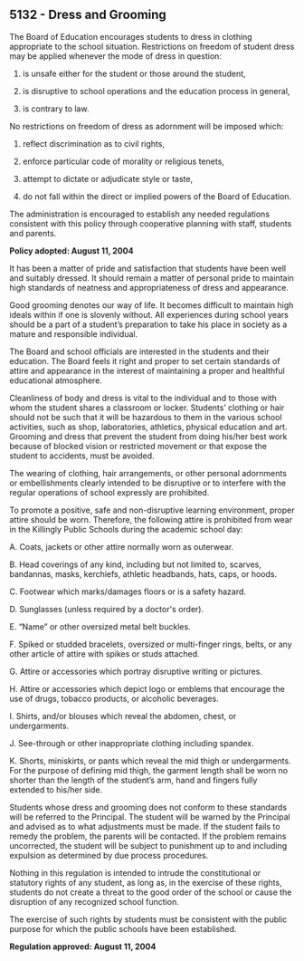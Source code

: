 ## 5132 - Dress and Grooming

The Board of Education encourages students to dress in clothing appropriate to the school situation. Restrictions on freedom of student dress may be applied whenever the mode of dress in question:

1.  is unsafe either for the student or those around the student,

2.  is disruptive to school operations and the education process in general,

3.  is contrary to law.

No restrictions on freedom of dress as adornment will be imposed which:

1.  reflect discrimination as to civil rights,

2.  enforce particular code of morality or religious tenets,

3.  attempt to dictate or adjudicate style or taste,

4.  do not fall within the direct or implied powers of the Board of Education.

The administration is encouraged to establish any needed regulations consistent with this policy through cooperative planning with staff, students and parents.

**Policy adopted:  August 11, 2004**

It has been a matter of pride and satisfaction that students have been well and suitably dressed. It should remain a matter of personal pride to maintain high standards of neatness and appropriateness of dress and appearance.

Good grooming denotes our way of life. It becomes difficult to maintain high ideals within if one is slovenly without. All experiences during school years should be a part of a student’s preparation to take his place in society as a mature and responsible individual.

The Board and school officials are interested in the students and their education. The Board feels it right and proper to set certain standards of attire and appearance in the interest of maintaining a proper and healthful educational atmosphere.

Cleanliness of body and dress is vital to the individual and to those with whom the student shares a classroom or locker. Students’ clothing or hair should not be such that it will be hazardous to them in the various school activities, such as shop, laboratories, athletics, physical education and art. Grooming and dress that prevent the student from doing his/her best work because of blocked vision or restricted movement or that expose the student to accidents, must be avoided.

The wearing of clothing, hair arrangements, or other personal adornments or embellishments clearly intended to be disruptive or to interfere with the regular operations of school expressly are prohibited.

To promote a positive, safe and non-disruptive learning environment, proper attire should be worn. Therefore, the following attire is prohibited from wear in the Killingly Public Schools during the academic school day:

A.  Coats, jackets or other attire normally worn as outerwear.

B.  Head coverings of any kind, including but not limited to, scarves, bandannas, masks, kerchiefs, athletic headbands, hats, caps, or hoods.

C.  Footwear which marks/damages floors or is a safety hazard.

D.  Sunglasses (unless required by a doctor's order).

E.  “Name” or other oversized metal belt buckles.

F.  Spiked or studded bracelets, oversized or multi-finger rings, belts, or any other article of attire with spikes or studs attached.

G.  Attire or accessories which portray disruptive writing or pictures.

H.  Attire or accessories which depict logo or emblems that encourage the use of drugs, tobacco products, or alcoholic beverages.

I.  Shirts, and/or blouses which reveal the abdomen, chest, or undergarments.

J.  See-through or other inappropriate clothing including spandex.

K.  Shorts, miniskirts, or pants which reveal the mid thigh or undergarments. For the purpose of defining mid thigh, the garment length shall be worn no shorter than the length of the student’s arm, hand and fingers fully extended to his/her side.

Students whose dress and grooming does not conform to these standards will be referred to the Principal. The student will be warned by the Principal and advised as to what adjustments must be made. If the student fails to remedy the problem, the parents will be contacted. If the problem remains uncorrected, the student will be subject to punishment up to and including expulsion as determined by due process procedures.

Nothing in this regulation is intended to intrude the constitutional or statutory rights of any student, as long as, in the exercise of these rights, students do not create a threat to the good order of the school or cause the disruption of any recognized school function.

The exercise of such rights by students must be consistent with the public purpose for which the public schools have been established.

**Regulation approved:  August 11, 2004**


